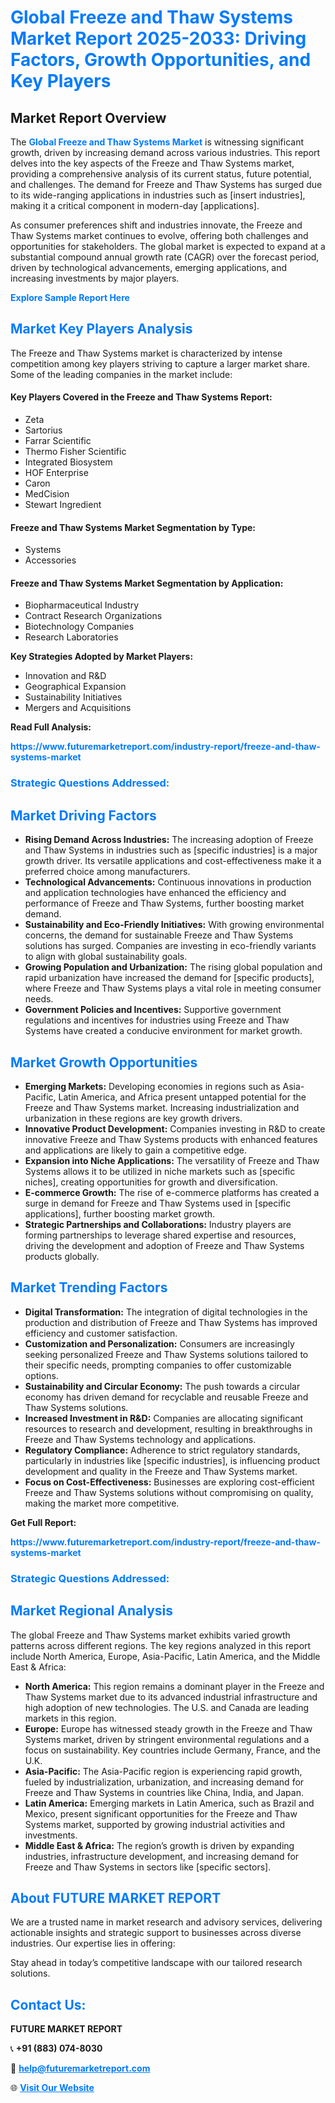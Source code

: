 <h1 style="color: #007BFF;">Global Freeze and Thaw Systems Market Report 2025-2033: Driving Factors, Growth Opportunities, and Key Players</h1>

<section id="overview">
<h2>Market Report Overview</h2>
<p>The <a href="https://www.futuremarketreport.com/industry-report/freeze-and-thaw-systems-market" style="color: #007BFF; text-decoration: none;"><strong>Global Freeze and Thaw Systems Market</strong></a> is witnessing significant growth, driven by increasing demand across various industries. This report delves into the key aspects of the Freeze and Thaw Systems market, providing a comprehensive analysis of its current status, future potential, and challenges. The demand for Freeze and Thaw Systems has surged due to its wide-ranging applications in industries such as [insert industries], making it a critical component in modern-day [applications].</p>
<p>As consumer preferences shift and industries innovate, the Freeze and Thaw Systems market continues to evolve, offering both challenges and opportunities for stakeholders. The global market is expected to expand at a substantial compound annual growth rate (CAGR) over the forecast period, driven by technological advancements, emerging applications, and increasing investments by major players.</p>
</section>

<section id="overview">
<p><a href="https://www.futuremarketreport.com/request-sample/reportId=61686" style="color: #007BFF; text-decoration: none;"><strong>Explore Sample Report Here</strong></a></p>
</section>

<section id="key-players">
<h2 style="color: #007BFF;">Market Key Players Analysis</h2>
<p>The Freeze and Thaw Systems market is characterized by intense competition among key players striving to capture a larger market share. Some of the leading companies in the market include:</p>
<h4>Key Players Covered in the Freeze and Thaw Systems Report:</h4>
<ul><li>Zeta</li><li>Sartorius</li><li>Farrar Scientific</li><li>Thermo Fisher Scientific</li><li>Integrated Biosystem</li><li>HOF Enterprise</li><li>Caron</li><li>MedCision</li><li>Stewart Ingredient</li></ul>
<h4>Freeze and Thaw Systems Market Segmentation by Type:</h4>
<ul><li>Systems</li><li>Accessories</li></ul>

<h4>Freeze and Thaw Systems Market Segmentation by Application:</h4>
<ul><li>Biopharmaceutical Industry</li><li>Contract Research Organizations</li><li>Biotechnology Companies</li><li>Research Laboratories</li></ul>
<p><strong>Key Strategies Adopted by Market Players:</strong></p>
<ul>
<li>Innovation and R&D</li>
<li>Geographical Expansion</li>
<li>Sustainability Initiatives</li>
<li>Mergers and Acquisitions</li>
</ul>
</section>

<section>
<p><strong>Read Full Analysis: </strong></p><a href="https://www.futuremarketreport.com/industry-report/freeze-and-thaw-systems-market" style="color: #007BFF; text-decoration: none;"><strong>https://www.futuremarketreport.com/industry-report/freeze-and-thaw-systems-market</strong></a>
<h3 style="color: #007BFF;">Strategic Questions Addressed:</h3>
</section>

<section id="driving-factors">
<h2 style="color: #007BFF;">Market Driving Factors</h2>
<ul>
<li><strong>Rising Demand Across Industries:</strong> The increasing adoption of Freeze and Thaw Systems in industries such as [specific industries] is a major growth driver. Its versatile applications and cost-effectiveness make it a preferred choice among manufacturers.</li>
<li><strong>Technological Advancements:</strong> Continuous innovations in production and application technologies have enhanced the efficiency and performance of Freeze and Thaw Systems, further boosting market demand.</li>
<li><strong>Sustainability and Eco-Friendly Initiatives:</strong> With growing environmental concerns, the demand for sustainable Freeze and Thaw Systems solutions has surged. Companies are investing in eco-friendly variants to align with global sustainability goals.</li>
<li><strong>Growing Population and Urbanization:</strong> The rising global population and rapid urbanization have increased the demand for [specific products], where Freeze and Thaw Systems plays a vital role in meeting consumer needs.</li>
<li><strong>Government Policies and Incentives:</strong> Supportive government regulations and incentives for industries using Freeze and Thaw Systems have created a conducive environment for market growth.</li>
</ul>
</section>

<section id="growth-opportunities">
<h2 style="color: #007BFF;">Market Growth Opportunities</h2>
<ul>
<li><strong>Emerging Markets:</strong> Developing economies in regions such as Asia-Pacific, Latin America, and Africa present untapped potential for the Freeze and Thaw Systems market. Increasing industrialization and urbanization in these regions are key growth drivers.</li>
<li><strong>Innovative Product Development:</strong> Companies investing in R&D to create innovative Freeze and Thaw Systems products with enhanced features and applications are likely to gain a competitive edge.</li>
<li><strong>Expansion into Niche Applications:</strong> The versatility of Freeze and Thaw Systems allows it to be utilized in niche markets such as [specific niches], creating opportunities for growth and diversification.</li>
<li><strong>E-commerce Growth:</strong> The rise of e-commerce platforms has created a surge in demand for Freeze and Thaw Systems used in [specific applications], further boosting market growth.</li>
<li><strong>Strategic Partnerships and Collaborations:</strong> Industry players are forming partnerships to leverage shared expertise and resources, driving the development and adoption of Freeze and Thaw Systems products globally.</li>
</ul>
</section>

<section id="trending-factors">
<h2 style="color: #007BFF;">Market Trending Factors</h2>
<ul>
<li><strong>Digital Transformation:</strong> The integration of digital technologies in the production and distribution of Freeze and Thaw Systems has improved efficiency and customer satisfaction.</li>
<li><strong>Customization and Personalization:</strong> Consumers are increasingly seeking personalized Freeze and Thaw Systems solutions tailored to their specific needs, prompting companies to offer customizable options.</li>
<li><strong>Sustainability and Circular Economy:</strong> The push towards a circular economy has driven demand for recyclable and reusable Freeze and Thaw Systems solutions.</li>
<li><strong>Increased Investment in R&D:</strong> Companies are allocating significant resources to research and development, resulting in breakthroughs in Freeze and Thaw Systems technology and applications.</li>
<li><strong>Regulatory Compliance:</strong> Adherence to strict regulatory standards, particularly in industries like [specific industries], is influencing product development and quality in the Freeze and Thaw Systems market.</li>
<li><strong>Focus on Cost-Effectiveness:</strong> Businesses are exploring cost-efficient Freeze and Thaw Systems solutions without compromising on quality, making the market more competitive.</li>
</ul>
</section>

<section>
<p><strong>Get Full Report: </strong></p><a href="https://www.futuremarketreport.com/industry-report/freeze-and-thaw-systems-market" style="color: #007BFF; text-decoration: none;"><strong>https://www.futuremarketreport.com/industry-report/freeze-and-thaw-systems-market</strong></a>
<h3 style="color: #007BFF;">Strategic Questions Addressed:</h3>
</section>


<section id="regional-analysis">
<h2 style="color: #007BFF;">Market Regional Analysis</h2>
<p>The global Freeze and Thaw Systems market exhibits varied growth patterns across different regions. The key regions analyzed in this report include North America, Europe, Asia-Pacific, Latin America, and the Middle East & Africa:</p>
<ul>
<li><strong>North America:</strong> This region remains a dominant player in the Freeze and Thaw Systems market due to its advanced industrial infrastructure and high adoption of new technologies. The U.S. and Canada are leading markets in this region.</li>
<li><strong>Europe:</strong> Europe has witnessed steady growth in the Freeze and Thaw Systems market, driven by stringent environmental regulations and a focus on sustainability. Key countries include Germany, France, and the U.K.</li>
<li><strong>Asia-Pacific:</strong> The Asia-Pacific region is experiencing rapid growth, fueled by industrialization, urbanization, and increasing demand for Freeze and Thaw Systems in countries like China, India, and Japan.</li>
<li><strong>Latin America:</strong> Emerging markets in Latin America, such as Brazil and Mexico, present significant opportunities for the Freeze and Thaw Systems market, supported by growing industrial activities and investments.</li>
<li><strong>Middle East & Africa:</strong> The region’s growth is driven by expanding industries, infrastructure development, and increasing demand for Freeze and Thaw Systems in sectors like [specific sectors].</li>
</ul>
</section>

<footer>
<h2 style="color: #007BFF;">About FUTURE MARKET REPORT</h2>
<p>We are a trusted name in market research and advisory services, delivering actionable insights and strategic support to businesses across diverse industries. Our expertise lies in offering:</p>

<p>Stay ahead in today’s competitive landscape with our tailored research solutions.</p>

<h2 style="color: #007BFF;">Contact Us:</h2>
<p><strong>FUTURE MARKET REPORT</strong></p>
<p>📞 <strong>+91 (883) 074-8030</strong></p>
<p>📧 <strong><a href="mailto:help@futuremarketreport.com" style="color: #007BFF;">help@futuremarketreport.com</a></strong></p>
<p>🌐 <strong><a href="https://www.futuremarketreport.com/" style="color: #007BFF;">Visit Our Website</a></strong></p>
</footer>